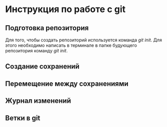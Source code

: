 # Инструкция по работе с git


## Подготовка репозитория
Для того, чтобы создать репозиторий используется команда *git init*. Для этого необходимо написать в терминале в папке будующего репозитория команду *git init*.
## Создание сохранений

## Перемещение между сохранениями

## Журнал изменений

## Ветки в git



